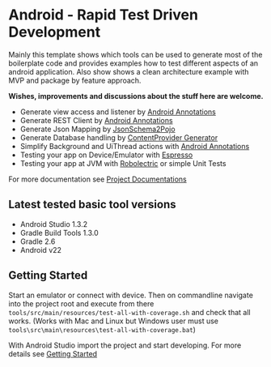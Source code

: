 # Android - Rapid Test Driven Development

Mainly this template shows which tools can be used to generate most of the boilerplate code and
provides examples how to test different aspects of an android application.
Also show shows a clean architecture example with MVP and package by feature approach.

**Wishes, improvements and discussions about the stuff here are welcome.**

* Generate view access and listener by [Android Annotations](docs/src/main/resources/tools/androidannotations.md)
* Generate REST Client by [Android Annotations](docs/src/main/resources/tools/androidannotations.md)
* Generate Json Mapping by [JsonSchema2Pojo](docs/src/main/resources/tools/jsonschema2pojo.md)
* Generate Database handling by [ContentProvider Generator](docs/src/main/resources/tools/android_contentprovider_generator.md)
* Simplify Background and UiThread actions with [Android Annotations](docs/src/main/resources/tools/androidannotations.md)
* Testing your app on Device/Emulator with [Espresso](docs/src/main/resources/tools/espresso.md)
* Testing your app at JVM with [Robolectric](docs/src/main/resources/tools/robolectric.md) or simple Unit Tests

For more documentation see [Project Documentations](docs/src/main/resources/index.md)

## Latest tested basic tool versions

* Android Studio 1.3.2
* Gradle Build Tools 1.3.0
* Gradle 2.6
* Android v22

## Getting Started

Start an emulator or connect with device.
Then on commandline navigate into the project root and execute from there `tools/src/main/resources/test-all-with-coverage.sh`
and check that all works. (Works with Mac and Linux but Windows user must use `tools\src\main\resources\test-all-with-coverage.bat`)

With Android Studio import the project and start developing. For more details see [Getting Started](docs/src/main/resources/getting_started.md)

